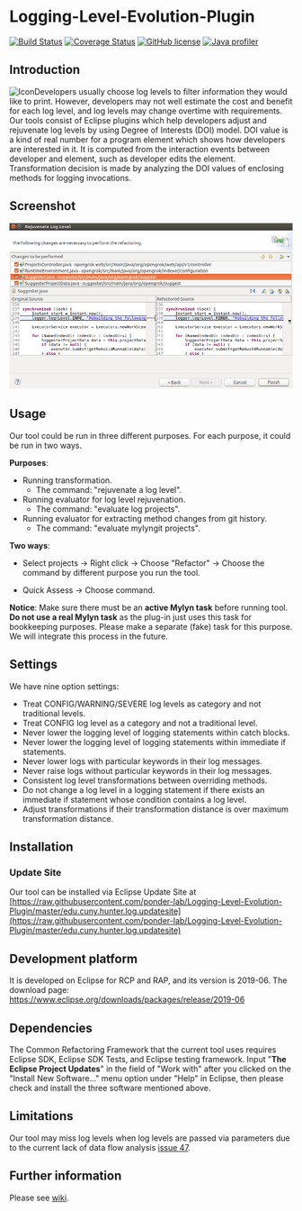 # Logging-Level-Evolution-Plugin

[![Build Status](https://travis-ci.com/ponder-lab/Logging-Level-Evolution-Plugin.svg?token=gywSHb5G1W81zrovzorQ&branch=master)](https://travis-ci.com/ponder-lab/Logging-Level-Evolution-Plugin) [![Coverage Status](https://coveralls.io/repos/github/ponder-lab/Logging-Level-Evolution-Plugin/badge.svg?branch=master&t=SHx1bW)](https://coveralls.io/github/ponder-lab/Logging-Level-Evolution-Plugin?branch=master) [![GitHub license](https://img.shields.io/badge/license-Eclipse-blue.svg)](https://github.com/ponder-lab/Logging-Level-Evolution-Plugin/blob/master/LICENSE.txt) [![Java profiler](https://www.ej-technologies.com/images/product_banners/jprofiler_small.png)](https://www.ej-technologies.com/products/jprofiler/overview.html)

## Introduction

<img src="https://github.com/ponder-lab/Logging-Level-Evolution-Plugin/blob/master/edu.cuny.hunter.log.ui/icons/icon.png" alt="Icon" align="left"/> Developers usually choose log levels to filter information they would like to print. However, developers may not well estimate the cost and benefit for each log level, and log levels may change overtime with requirements. Our tools consist of Eclipse plugins which help developers adjust and rejuvenate log levels by using Degree of Interests (DOI) model. DOI value is a kind of real number for a program element which shows how developers are interested in it. It is computed from the interaction events between developer and element, such as developer edits the element. Transformation decision is made by analyzing the DOI values of enclosing methods for logging invocations.

## Screenshot

<img src="https://github.com/ponder-lab/Logging-Level-Evolution-Plugin/blob/master/edu.cuny.hunter.log.ui/icons/screenshot.png" alt="Screenshot" width=700px/>

## Usage

Our tool could be run in three different purposes. For each purpose, it could be run in two ways.

**Purposes**:

- Running transformation.
  - The command: "rejuvenate a log level".
- Running evaluator for log level rejuvenation.
  - The command: "evaluate log projects".
- Running evaluator for extracting method changes from git history.
  - The command: "evaluate mylyngit projects".

**Two ways**:

- Select projects -> Right click -> Choose "Refactor" -> Choose the command by different purpose you run the tool.

- Quick Assess -> Choose command.

**Notice**:
Make sure there must be an **active Mylyn task** before running tool. **Do not use a real Mylyn task** as the plug-in just uses this task for bookkeeping purposes. Please make a separate (fake) task for this purpose. We will integrate this process in the future.

## Settings

We have nine option settings:

- Treat CONFIG/WARNING/SEVERE log levels as category and not traditional levels.
- Treat CONFIG log level as a category and not a traditional level.
- Never lower the logging level of logging statements within catch blocks.
- Never lower the logging level of logging statements within immediate if statements.
- Never lower logs with particular keywords in their log messages.
- Never raise logs without particular keywords in their log messages.
- Consistent log level transformations between overriding methods.
- Do not change a log level in a logging statement if there exists an immediate if statement whose condition contains a log level.
- Adjust transformations if their transformation distance is over maximum transformation distance.

## Installation

### Update Site

Our tool can be installed via Eclipse Update Site at [https://raw.githubusercontent.com/ponder-lab/Logging-Level-Evolution-Plugin/master/edu.cuny.hunter.log.updatesite](https://raw.githubusercontent.com/ponder-lab/Logging-Level-Evolution-Plugin/master/edu.cuny.hunter.log.updatesite)

## Development platform

It is developed on Eclipse for RCP and RAP, and its version is 2019-06. The download page: https://www.eclipse.org/downloads/packages/release/2019-06

## Dependencies

The Common Refactoring Framework that the current tool uses requires Eclipse SDK, Eclipse SDK Tests, and Eclipse testing framework. Input
"<b>The Eclipse Project Updates</b>" in the field of "Work with" after you clicked on the "Install New Software..." menu option under "Help" in Eclipse, then please check and install the three software mentioned above.

## Limitations

Our tool may miss log levels when log levels are passed via parameters due to the current lack of data flow analysis [issue 47](https://github.com/ponder-lab/Logging-Level-Evolution-Plugin/issues/47).

## Further information

Please see [wiki](https://github.com/ponder-lab/Logging-Level-Evolution-Plugin/wiki).
